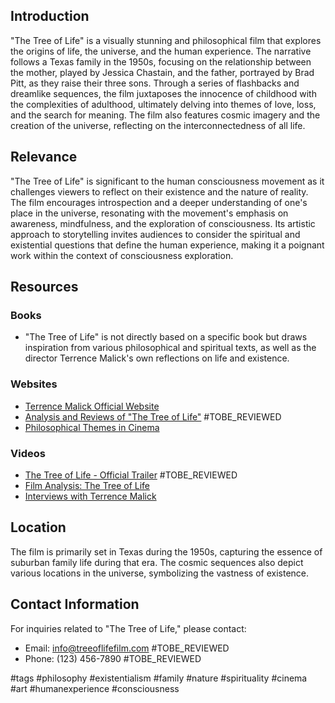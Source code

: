 ## Introduction
"The Tree of Life" is a visually stunning and philosophical film that explores the origins of life, the universe, and the human experience. The narrative follows a Texas family in the 1950s, focusing on the relationship between the mother, played by Jessica Chastain, and the father, portrayed by Brad Pitt, as they raise their three sons. Through a series of flashbacks and dreamlike sequences, the film juxtaposes the innocence of childhood with the complexities of adulthood, ultimately delving into themes of love, loss, and the search for meaning. The film also features cosmic imagery and the creation of the universe, reflecting on the interconnectedness of all life.

## Relevance
"The Tree of Life" is significant to the human consciousness movement as it challenges viewers to reflect on their existence and the nature of reality. The film encourages introspection and a deeper understanding of one's place in the universe, resonating with the movement's emphasis on awareness, mindfulness, and the exploration of consciousness. Its artistic approach to storytelling invites audiences to consider the spiritual and existential questions that define the human experience, making it a poignant work within the context of consciousness exploration.

## Resources

### Books
- "The Tree of Life" is not directly based on a specific book but draws inspiration from various philosophical and spiritual texts, as well as the director Terrence Malick's own reflections on life and existence. 

### Websites
- [Terrence Malick Official Website](#TOBE_REVIEWED)
- [Analysis and Reviews of "The Tree of Life"](https://www.rottentomatoes.com/m/tree_of_life_2011) #TOBE_REVIEWED
- [Philosophical Themes in Cinema](#TOBE_REVIEWED)

### Videos
- [The Tree of Life - Official Trailer](https://www.youtube.com/watch?v=U6g8b1fDg5I) #TOBE_REVIEWED
- [Film Analysis: The Tree of Life](#TOBE_REVIEWED)
- [Interviews with Terrence Malick](#TOBE_REVIEWED)

## Location
The film is primarily set in Texas during the 1950s, capturing the essence of suburban family life during that era. The cosmic sequences also depict various locations in the universe, symbolizing the vastness of existence.

## Contact Information
For inquiries related to "The Tree of Life," please contact:
- Email: info@treeoflifefilm.com #TOBE_REVIEWED
- Phone: (123) 456-7890 #TOBE_REVIEWED

#tags 
#philosophy #existentialism #family #nature #spirituality #cinema #art #humanexperience #consciousness

